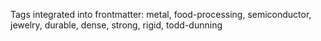 Tags integrated into frontmatter: metal, food-processing, semiconductor, jewelry, durable, dense, strong, rigid, todd-dunning